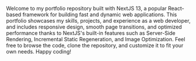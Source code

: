 <p>Welcome to my portfolio repository built with NextJS 13, a popular React-based framework for building fast and dynamic web applications. This portfolio showcases my skills, projects, and experience as a web developer, and includes responsive design, smooth page transitions, and optimized performance thanks to NextJS's built-in features such as Server-Side Rendering, Incremental Static Regeneration, and Image Optimization. Feel free to browse the code, clone the repository, and customize it to fit your own needs. Happy coding!</p>